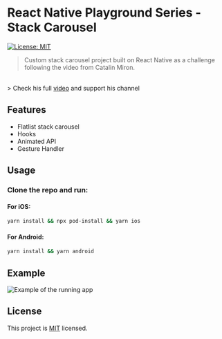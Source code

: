 #  React Native Playground Series - Stack Carousel

<p>
  <a href="https://github.com/react-native-community/react-native-template-typescript/blob/master/LICENSE">
    <img alt="License: MIT" src="https://img.shields.io/badge/License-MIT-yellow.svg" target="_blank" />
  </a>
</p>

> Custom stack carousel project built on React Native as a challenge following the video from Catalin Miron.
<br>
> Check his full <a href="https://www.youtube.com/c/CatalinMironDev">video</a>  and support his channel

## Features

- Flatlist stack carousel
- Hooks
- Animated API
- Gesture Handler

## Usage

### Clone the repo and run:

#### For iOS:
```sh
yarn install && npx pod-install && yarn ios
```

#### For Android:
```sh
yarn install && yarn android
```

## Example
![Example of the running app](https://media.giphy.com/media/UrtH2kbDDSp4JclP9j/giphy.gif)

## License

This project is [MIT](LICENSE) licensed.
